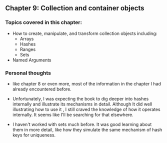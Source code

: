
## Chapter 9:  Collection and container objects

### Topics covered in this chapter:
- How to create, manipulate, and transform collection objects including:
    - Arrays
    - Hashes
    - Ranges
    - Sets
- Named Arguments




### Personal thoughts

- like chapter 8 or even more, most of the information in the chapter I had already encountered before.

- Unfortunately, I was expecting the book to dig deeper into hashes internally and illustrate its mechanisms in detail.
    Although It did well illustrating how to use it , I still craved the knowledge of how it operates internally. 
    It seems like I'll be searching for that elsewhere.

- I haven't worked with sets much before. It was good learning about them in more detail, like how they simulate the same mechanism of hash keys for uniqueness.

